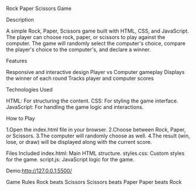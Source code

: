 Rock Paper Scissors Game


Description


A simple Rock, Paper, Scissors game built with HTML, CSS, and JavaScript. The player can choose rock, paper, or scissors to play against the computer. 
The game will randomly select the computer's choice, compare the player's choice to the computer's, and declare a winner.

Features


Responsive and interactive design
Player vs Computer gameplay
Displays the winner of each round
Tracks player and computer scores

Technologies Used


HTML: For structuring the content.
CSS: For styling the game interface.
JavaScript: For handling the game logic and interactions.

How to Play



1.Open the index.html file in your browser.
2.Choose between Rock, Paper, or Scissors.
3.The computer will randomly choose as well.
4.The result (win, lose, or draw) will be displayed along with the current score.


Files Included
index.html: Main HTML structure.
styles.css: Custom styles for the game.
script.js: JavaScript logic for the game.

Demo:http://127.0.0.1:5500/

Game Rules
Rock beats Scissors
Scissors beats Paper
Paper beats Rock

